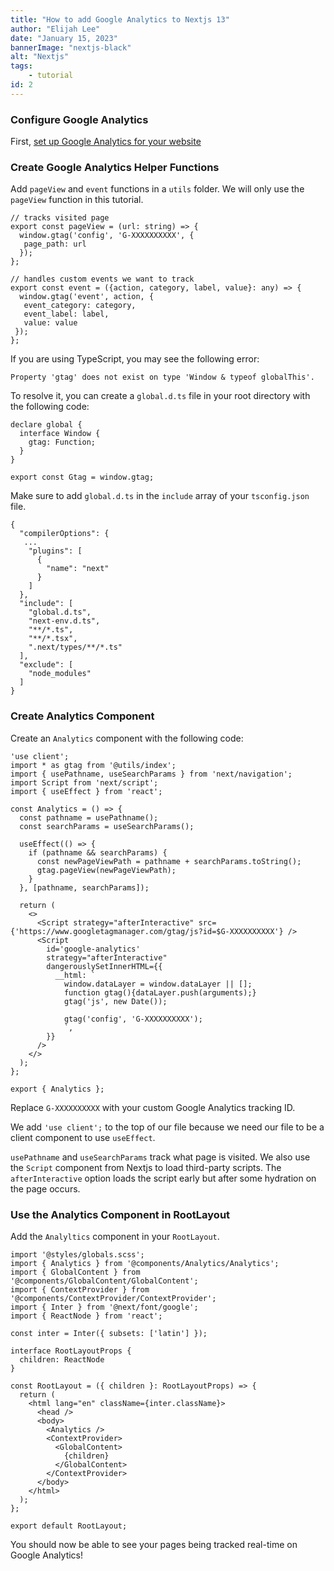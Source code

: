 ```yaml
---
title: "How to add Google Analytics to Nextjs 13"
author: "Elijah Lee"
date: "January 15, 2023"
bannerImage: "nextjs-black"
alt: "Nextjs"
tags:
    - tutorial
id: 2
---
```


### Configure Google Analytics

First, [set up Google Analytics for your website](https://support.google.com/analytics/answer/9304153?hl=en#zippy=%2Cweb)

### Create Google Analytics Helper Functions

Add `pageView` and `event` functions in a `utils` folder. We will only use the `pageView` function in this tutorial.

```
// tracks visited page
export const pageView = (url: string) => {
  window.gtag('config', 'G-XXXXXXXXXX', {
   page_path: url
  });
};

// handles custom events we want to track
export const event = ({action, category, label, value}: any) => {
  window.gtag('event', action, {
   event_category: category,
   event_label: label,
   value: value
 });
};
```

If you are using TypeScript, you may see the following error:

`Property 'gtag' does not exist on type 'Window & typeof globalThis'.`

To resolve it, you can create a `global.d.ts` file in your root directory with the following code:

```
declare global {
  interface Window {
    gtag: Function;
  }
}

export const Gtag = window.gtag;
```
Make sure to add `global.d.ts` in the `include` array of your `tsconfig.json` file.

```
{
  "compilerOptions": {
   ...
    "plugins": [
      {
        "name": "next"
      }
    ]
  },
  "include": [
    "global.d.ts",
    "next-env.d.ts",
    "**/*.ts",
    "**/*.tsx",
    ".next/types/**/*.ts"
  ],
  "exclude": [
    "node_modules"
  ]
}

```


### Create Analytics Component

Create an `Analytics` component with the following code:

```
'use client';
import * as gtag from '@utils/index';
import { usePathname, useSearchParams } from 'next/navigation';
import Script from 'next/script';
import { useEffect } from 'react';

const Analytics = () => {
  const pathname = usePathname();
  const searchParams = useSearchParams();

  useEffect(() => {
    if (pathname && searchParams) {
      const newPageViewPath = pathname + searchParams.toString();
      gtag.pageView(newPageViewPath);
    }
  }, [pathname, searchParams]);

  return (
    <>
      <Script strategy="afterInteractive" src={'https://www.googletagmanager.com/gtag/js?id=$G-XXXXXXXXXX'} />
      <Script
        id='google-analytics'
        strategy="afterInteractive"
        dangerouslySetInnerHTML={{
          __html: `
            window.dataLayer = window.dataLayer || [];
            function gtag(){dataLayer.push(arguments);}
            gtag('js', new Date());
          
            gtag('config', 'G-XXXXXXXXXX');
            `,
        }}
      />
    </>
  );
};

export { Analytics };
```
Replace `G-XXXXXXXXXX` with your custom Google Analytics tracking ID.

We add `'use client';` to the top of our file because we need our file to be a client component to use `useEffect`.

`usePathname` and `useSearchParams` track what page is visited. We also use the `Script` component from Nextjs to load third-party scripts. The `afterInteractive` option loads the script early but after some hydration on the page occurs.

### Use the Analytics Component in RootLayout

Add the `Analyltics` component in your `RootLayout`.

```
import '@styles/globals.scss';
import { Analytics } from '@components/Analytics/Analytics';
import { GlobalContent } from '@components/GlobalContent/GlobalContent';
import { ContextProvider } from '@components/ContextProvider/ContextProvider';
import { Inter } from '@next/font/google';
import { ReactNode } from 'react';

const inter = Inter({ subsets: ['latin'] });

interface RootLayoutProps {
  children: ReactNode
}

const RootLayout = ({ children }: RootLayoutProps) => {
  return (
    <html lang="en" className={inter.className}>
      <head />
      <body>
        <Analytics />
        <ContextProvider>
          <GlobalContent>
            {children}
          </GlobalContent>
        </ContextProvider>
      </body>
    </html>
  );
};

export default RootLayout;
```

You should now be able to see your pages being tracked real-time on Google Analytics!